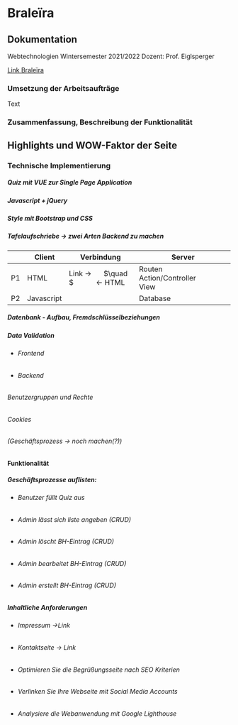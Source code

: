 # Braleïra
##  Dokumentation
 Webtechnologien Wintersemester 2021/2022 
Dozent: Prof. Eiglsperger


[Link Braleïra](https://braleira.herokuapp.com)

### Umsetzung der Arbeitsaufträge
Text

### Zusammenfassung, Beschreibung der Funktionalität
## Highlights und WOW-Faktor der Seite
### Technische Implementierung
##### Quiz mit VUE zur Single Page Application 
##### Javascript + jQuery
##### Style mit Bootstrap und CSS
##### Tafelaufschriebe -> zwei Arten Backend zu machen

| | Client | Verbindung  | Server |
| -----       |    -----   |          ----- | ----- |
| P1      | HTML   | Link $\longrightarrow$ $\quad$  $\quad $ $\quad$ $\quad$ $\longleftarrow$ HTML| Routen $\quad$ $\quad$ Action/Controller $\quad$ $\quad$ $\quad$ View $\quad$  |
| P2   | Javascript |       | Database      |


##### Datenbank - Aufbau, Fremdschlüsselbeziehungen
##### Data Validation
+ ###### Frontend
+ ###### Backend

###### Benutzergruppen und Rechte
###### Cookies
###### (Geschäftsprozess -> noch machen(?))
#### Funktionalität
##### Geschäftsprozesse auflisten:
+ ###### Benutzer füllt Quiz aus
+ ###### Admin lässt sich liste angeben (CRUD)
+ ###### Admin löscht BH-Eintrag (CRUD)
+ ###### Admin bearbeitet BH-Eintrag (CRUD) 
+ ###### Admin erstellt BH-Eintrag (CRUD)
##### Inhaltliche Anforderungen
+ ###### Impressum ->Link
+ ###### Kontaktseite -> Link
+ ###### Optimieren Sie die Begrüßungsseite nach SEO Kriterien 
+ ###### Verlinken Sie Ihre Webseite mit Social Media Accounts
+ ###### Analysiere die Webanwendung mit Google Lighthouse 




